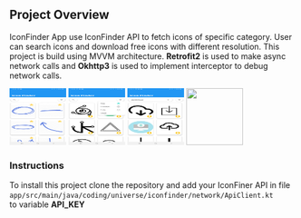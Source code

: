 ##  Project Overview
IconFinder App use IconFinder API to fetch icons of specific category. User can search icons and download free icons with different resolution. This project is build using MVVM architecture. __Retrofit2__ is used to make async network calls and __Okhttp3__ is used to implement interceptor to debug network calls.

<img src="screenshots/main.jpg" width="100" height="100"/>
<img src="screenshots/filter.jpg" width="100" height="100"/>
<img src="screenshots/search.jpg" width="100" height="100"/>
<img src="screenshots/select_resolution.jpg" width="100" height="100"/>

### Instructions
To install this project clone the repository and add your IconFiner API in file `app/src/main/java/coding/universe/iconfinder/network/ApiClient.kt` <br>
to variable __API_KEY__
